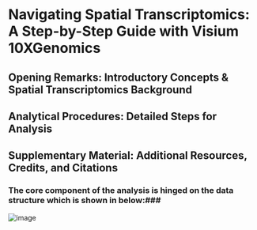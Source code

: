 # Navigating Spatial Transcriptomics: A Step-by-Step Guide with Visium 10XGenomics
## Opening Remarks: Introductory Concepts & Spatial Transcriptomics Background ##

## Analytical Procedures: Detailed Steps for Analysis ##
## Supplementary Material: Additional Resources, Credits, and Citations ##

### The core component of the analysis is hinged on the data structure which is shown in below:###
![image](https://github.com/Pedramto89/Spatial-Transcriptomics-Data-Analysis/assets/85902042/bef47d30-f2d7-45a5-9ed1-58ddf72a3686)



